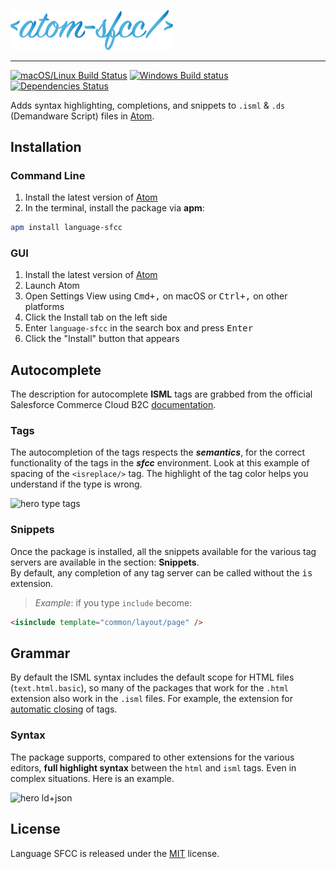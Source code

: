 <img
    width="260px"
    src="https://raw.githubusercontent.com/matteobertoldo/language-sfcc/assets/ui/atom-sfcc.svg?sanitize=true"
    alt="Atom SFCC"
/>

<hr />

[![macOS/Linux Build Status](https://travis-ci.org/matteobertoldo/language-sfcc.svg?branch=master)](https://travis-ci.org/matteobertoldo/language-sfcc) [![Windows Build status](https://ci.appveyor.com/api/projects/status/bxsl40wyjcuxaa2g?svg=true)](https://ci.appveyor.com/project/matteobertoldo/language-sfcc) [![Dependencies Status](https://david-dm.org/matteobertoldo/language-sfcc/status.svg)](https://david-dm.org/matteobertoldo/language-sfcc)

Adds syntax highlighting, completions, and snippets to `.isml` &amp; `.ds` (Demandware Script) files in [Atom](https://atom.io).

## Installation

### Command Line

1.  Install the latest version of [Atom](https://atom.io)
2.  In the terminal, install the package via **apm**:

```sh
apm install language-sfcc
```

### GUI

1.  Install the latest version of [Atom](https://atom.io)
2.  Launch Atom
3.  Open Settings View using <kbd>Cmd+,</kbd> on macOS or <kbd>Ctrl+,</kbd> on other platforms
4.  Click the Install tab on the left side
5.  Enter `language-sfcc` in the search box and press <kbd>Enter</kbd>
6.  Click the "Install" button that appears

## Autocomplete

The description for autocomplete **ISML** tags are grabbed from the official Salesforce Commerce Cloud B2C [documentation](https://documentation.b2c.commercecloud.salesforce.com/DOC2/topic/com.demandware.dochelp/ISML/ISML.html).

### Tags

The autocompletion of the tags respects the _**semantics**_, for the correct functionality of the tags in the _**sfcc**_ environment.
Look at this example of spacing of the `<isreplace/>` tag. The highlight of the tag color helps you understand if the type is wrong.

<img
    width="420px"
    src="https://user-images.githubusercontent.com/15775323/71999128-2304c680-3241-11ea-9f6e-379f462587aa.gif"
    alt="hero type tags"
/>

### Snippets

Once the package is installed, all the snippets available for the various tag servers are available in the section: **Snippets**. <br /> By default, any completion of any tag server can be called without the <kbd>is</kbd> extension.

> _Example_: if you type `include` become:

```html
<isinclude template="common/layout/page" />
```

## Grammar

By default the ISML syntax includes the default scope for HTML files (`text.html.basic`), so many of the packages that work for the `.html` extension also work in the `.isml` files. For example, the extension for [automatic closing](https://atom.io/packages/autoclose-html-plus) of tags.

### Syntax

The package supports, compared to other extensions for the various editors, **full highlight syntax** between the `html` and `isml` tags. Even in complex situations. Here is an example.

<img
    width="672px"
    src="https://user-images.githubusercontent.com/15775323/71999465-bdfda080-3241-11ea-8a0e-88000eb19dca.png"
    alt="hero ld+json"
/>

## License

Language SFCC is released under the [MIT](https://github.com/matteobertoldo/language-sfcc/blob/master/LICENSE) license.
